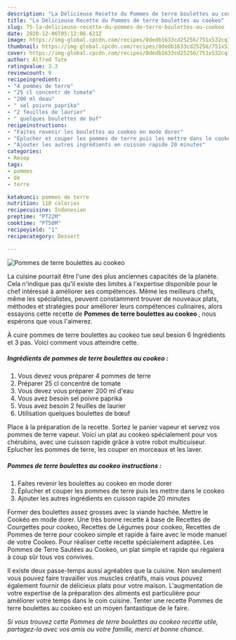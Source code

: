 ```yaml
---
description: "La Délicieuse Recette du Pommes de terre boulettes au cookeo"
title: "La Délicieuse Recette du Pommes de terre boulettes au cookeo"
slug: 75-la-delicieuse-recette-du-pommes-de-terre-boulettes-au-cookeo
date: 2020-12-06T05:12:06.621Z
image: https://img-global.cpcdn.com/recipes/0dedb1633cd25256/751x532cq70/pommes-de-terre-boulettes-au-cookeo-photo-principale-de-la-recette.jpg
thumbnail: https://img-global.cpcdn.com/recipes/0dedb1633cd25256/751x532cq70/pommes-de-terre-boulettes-au-cookeo-photo-principale-de-la-recette.jpg
cover: https://img-global.cpcdn.com/recipes/0dedb1633cd25256/751x532cq70/pommes-de-terre-boulettes-au-cookeo-photo-principale-de-la-recette.jpg
author: Alfred Tate
ratingvalue: 3.3
reviewcount: 9
recipeingredient:
- "4 pommes de terre"
- "25 cl concentr de tomate"
- "200 ml deau"
- " sel poivre paprika"
- "2 feuilles de laurier"
- " quelques boulettes de buf"
recipeinstructions:
- "Faites revenir les boulettes au cookeo en mode dorer"
- "Éplucher et couper les pommes de terre puis les mettre dans le cookeo"
- "Ajouter les autres ingrédients en cuisson rapide 20 minutes"
categories:
- Resep
tags:
- pommes
- de
- terre

katakunci: pommes de terre 
nutrition: 118 calories
recipecuisine: Indonesian
preptime: "PT22M"
cooktime: "PT50M"
recipeyield: "1"
recipecategory: Dessert

---
```



![Pommes de terre boulettes au cookeo](https://img-global.cpcdn.com/recipes/0dedb1633cd25256/751x532cq70/pommes-de-terre-boulettes-au-cookeo-photo-principale-de-la-recette.jpg)

La cuisine pourrait être l'une des plus anciennes capacités de la planète. Cela n'indique pas qu'il existe des limites à l'expertise disponible pour le chef intéressé à améliorer ses compétences. Même les meilleurs chefs, même les spécialistes, peuvent constamment trouver de nouveaux plats, méthodes et stratégies pour améliorer leurs compétences culinaires, alors essayons cette recette de <strong> Pommes de terre boulettes au cookeo </strong>, nous espérons que vous l'aimerez.

<!--inarticleads1-->

À cuire pommes de terre boulettes au cookeo tue seul besion 6 Ingrédients et 3 pas. Voici comment vous atteindre cette.

##### Ingrédients de pommes de terre boulettes au cookeo :

1. Vous devez vous préparer 4 pommes de terre
1. Préparer 25 cl concentré de tomate
1. Vous devez vous préparer 200 ml d&#39;eau
1. Vous avez besoin  sel poivre paprika
1. Vous avez besoin 2 feuilles de laurier
1. Utilisation  quelques boulettes de bœuf


Place à la préparation de la recette. Sortez le panier vapeur et servez vos pommes de terre vapeur. Voici un plat au cookeo spécialement pour vos chérubins, avec une cuisson rapide grâce à votre robot multicuiseur. Eplucher les pommes de terre, les couper en morceaux et les laver. 

<!--inarticleads2-->

##### Pommes de terre boulettes au cookeo instructions :

1. Faites revenir les boulettes au cookeo en mode dorer
1. Éplucher et couper les pommes de terre puis les mettre dans le cookeo
1. Ajouter les autres ingrédients en cuisson rapide 20 minutes


Former des boulettes assez grosses avec la viande hachée. Mettre le Cookéo en mode dorer. Une très bonne recette à base de Recettes de Courgettes pour cookeo, Recettes de Légumes pour cookeo, Recettes de Pommes de terre pour cookeo simple et rapide à faire avec le mode manuel de votre Cookeo. Pour réaliser cette recette spécialement adaptée. Les Pommes de Terre Sautées au Cookeo, un plat simple et rapide qui régalera à coup sûr tous vos convives. 

<!--inarticleads1-->

<p>
Il existe deux passe-temps aussi agréables que la cuisine. Non seulement vous pouvez faire travailler vos muscles créatifs, mais vous pouvez également fournir de délicieux plats pour votre maison. L'augmentation de votre expertise de la préparation des aliments est particulière pour améliorer votre temps dans le coin cuisine. Tenter une recette Pommes de terre boulettes au cookeo est un moyen fantastique de le faire.
</p>

<p>
<i>Si vous trouvez cette Pommes de terre boulettes au cookeo recette utile, partagez-la avec vos amis ou votre famille, merci et bonne chance.</i>
</p>
